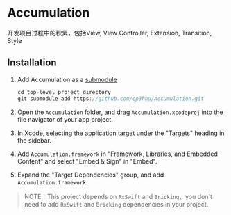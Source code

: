 # Accumulation

开发项目过程中的积累，包括View, View Controller, Extension, Transition, Style

## Installation

1.  Add Accumulation as a [submodule](http://git-scm.com/docs/git-submodule)

    ```swift
    cd top-level project directory
    git submodule add https://github.com/cp3hnu/Accumulation.git
    ```

2. Open the `Accumulation` folder, and drag `Accumulation.xcodeproj` into the file navigator of your app project.

3. In Xcode, selecting the application target under the "Targets" heading in the sidebar.

4. Add `Accumulation.framework` in "Framework, Libraries, and Embedded Content" and select "Embed & Sign" in "Embed".

5. Expand the "Target Dependencies" group, and add `Accumulation.framework`.

> NOTE：This project depends on `RxSwift` and `Bricking`，you don't need to add `RxSwift` and `Bricking` dependencies in your project.

